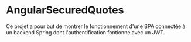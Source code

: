 # AngularSecuredQuotes

Ce projet a pour but de montrer le fonctionnement d'une SPA connectée à un backend Spring dont l'authentification fontionne avec un JWT.
